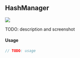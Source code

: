 ## HashManager

<img src='https://cdn0.iconfinder.com/data/icons/feather/96/circle-check-32.png'>

TODO: description and screenshot


#### Usage
```js
// TODO: usage
```
